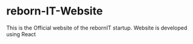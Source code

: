# reborn-IT-Website
This is the Official website of the rebornIT startup. Website is developed using React
